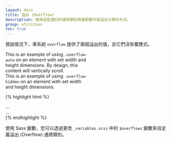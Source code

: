 ```yaml
---
layout: docs
title: 溢出 (Overflow)
description: 使用這些速記的通用類別快速配置內容溢出元素的方式。
group: utilities
toc: true
---
```


預設情況下，準系統 `overflow` 提供了兩個溢出的值，且它們沒有響應式。

<div class="bd-example d-md-flex">
  <div class="overflow-auto p-3 mb-3 mb-md-0 mr-md-3 bg-light" style="max-width: 260px; max-height: 100px;">
    This is an example of using <code>.overflow-auto</code> on an element with set width and height dimensions. By design, this content will vertically scroll.
  </div>
  <div class="overflow-hidden p-3 bg-light" style="max-width: 260px; max-height: 100px;">
    This is an example of using <code>.overflow-hidden</code> on an element with set width and height dimensions.
  </div>
</div>

{% highlight html %}
<div class="overflow-auto">...</div>
<div class="overflow-hidden">...</div>
{% endhighlight %}

使用 Sass 變數，您可以透過更改 `_variables.scss` 中的 `$overflows` 變數來自定義溢出 (Overflow) 通用類別。